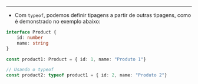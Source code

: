 ___
- Com `typeof`, podemos definir tipagens a partir de outras tipagens, como é demonstrado no exemplo abaixo:
```ts
interface Product {
	id: number
	name: string
}

const product1: Product = { id: 1, name: "Produto 1"}

// Usando o typeof
const product2: typeof product1 = { id: 2, name: "Produto 2"}
```
